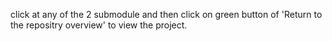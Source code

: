 click at any of the 2 submodule and then click on green button of 'Return to the repositry overview' to view the project.
